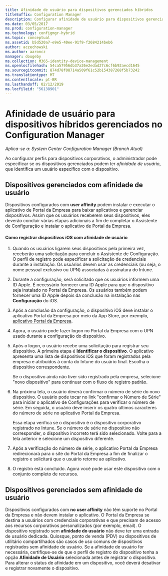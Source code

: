 ```yaml
---
title: Afinidade de usuário para dispositivos gerenciados híbridos
titleSuffix: Configuration Manager
description: Configurar afinidade de usuário para dispositivos gerenciados no Configuration Manager.
ms.date: 03/05/2017
ms.prod: configuration-manager
ms.technology: configmgr-hybrid
ms.topic: conceptual
ms.assetid: b5d520a7-e9e5-40ee-91f9-f2684214beb6
author: aczechowski
ms.author: aaroncz
manager: dougeby
ms.collection: M365-identity-device-management
ms.openlocfilehash: 54ca57956db37a26e2edad27c6cf6b92aecd1645
ms.sourcegitcommit: 874d78f08714a509f61c52b154387268f5b73242
ms.translationtype: MT
ms.contentlocale: pt-BR
ms.lasthandoff: 02/12/2019
ms.locfileid: "56138901"
---
```

# <a name="user-affinity-for-hybrid-managed-devices-in-configuration-manager"></a>Afinidade de usuário para dispositivos híbridos gerenciados no Configuration Manager

*Aplica-se a: System Center Configuration Manager (Branch Atual)*

Ao configurar perfis para dispositivos corporativos, o administrador pode especificar se os dispositivos gerenciados podem ter *afinidade de usuário*, que identifica um usuário específico com o dispositivo.  

##  <a name="BKMK_iOSCP"></a> Dispositivos gerenciados com afinidade de usuário  
 Dispositivos configurados com **user affinity** podem instalar e executar o aplicativo de Portal da Empresa para baixar aplicativos e gerenciar dispositivos. Assim que os usuários receberem seus dispositivos, eles deverão concluir várias etapas adicionais a fim de completar o Assistente de Configuração e instalar o aplicativo de Portal da Empresa.  

#### <a name="how-to-enroll-ios-devices-with-user-affinity"></a>Como registrar dispositivos iOS com afinidade de usuário  

1.  Quando os usuários ligarem seus dispositivos pela primeira vez, receberão uma solicitação para concluir o Assistente de Configuração. O perfil de registro pode especificar a solicitação de credenciais durante a instalação. Os usuários devem usar as credenciais (ou seja, o nome pessoal exclusivo ou UPN) associadas à assinatura do Intune.  

2.  Durante a configuração, será solicitado que os usuários informem uma ID Apple. É necessário fornecer uma ID Apple para que o dispositivo seja instalado no Portal da Empresa. Os usuários também podem fornecer uma ID Apple depois da conclusão na instalação nas **Configuração** do iOS.  

3.  Após a conclusão da configuração, o dispositivo iOS deve instalar o aplicativo Portal da Empresa por meio da App Store, por exemplo, [aplicativo Portal da Empresa](https://itunes.apple.com/us/app/id719171358).  

4.  Agora, o usuário pode fazer logon no Portal da Empresa com o UPN usado durante a configuração do dispositivo.  

5.  Após o logon, o usuário recebe uma solicitação para registrar seu dispositivo. A primeira etapa é **Identificar o dispositivo**. O aplicativo apresenta uma lista de dispositivos iOS que foram registrados pela empresa e atribuídos à conta do Intune do usuário final. Escolha o dispositivo correspondente.  

     Se o dispositivo ainda não tiver sido registrado pela empresa, selecione "novo dispositivo" para continuar com o fluxo de registro padrão.  

6.  Na próxima tela, o usuário deverá confirmar o número de série do novo dispositivo. O usuário pode tocar no link "confirmar o Número de Série" para iniciar o aplicativo de Configurações para verificar o número de série. Em seguida, o usuário deve inserir os quatro últimos caracteres do número de série no aplicativo Portal da Empresa.  

     Essa etapa verifica se o dispositivo é o dispositivo corporativo registrado no Intune. Se o número de série no dispositivo não corresponder, o dispositivo incorreto terá sido selecionado. Volte para a tela anterior e selecione um dispositivo diferente.  

7.  Após a verificação do número de série, o aplicativo Portal da Empresa redirecionará para o site do Portal da Empresa a fim de finalizar o registro e solicitará que o usuário retorne ao aplicativo.  

8.  O registro está concluído. Agora você pode usar este dispositivo com o conjunto completo de recursos.  

##  <a name="BKMK_noUA"></a> Dispositivos gerenciados sem afinidade de usuário  
 Dispositivos configurados com **no user affinity** não têm suporte no Portal da Empresa e não devem instalar o aplicativo. O Portal da Empresa se destina a usuários com credenciais corporativas e que precisam de acesso aos recursos corporativos personalizados (por exemplo, email). O dispositivo registrado sem **afinidade do usuário** não deve ter uma entrada de usuário dedicada. Quiosque, ponto de venda (PDV) ou dispositivos de utilitário compartilhados são casos de uso comuns de dispositivos registrados sem afinidade de usuário. Se a afinidade de usuário for necessária, certifique-se de que o perfil de registro do dispositivo tenha a opção **Afinidade de Usuário** selecionada antes de registrar o dispositivo. Para alterar o status de afinidade em um dispositivo, você deverá desativar e registrar novamente o dispositivo.
